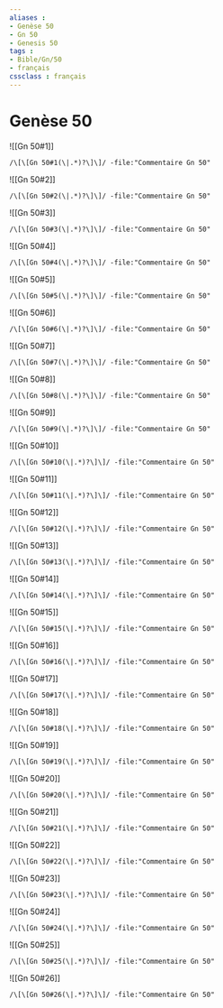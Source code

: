 ```yaml
---
aliases : 
- Genèse 50
- Gn 50
- Genesis 50
tags : 
- Bible/Gn/50
- français
cssclass : français
---
```


# Genèse 50

![[Gn 50#1]]

```query
/\[\[Gn 50#1(\|.*)?\]\]/ -file:"Commentaire Gn 50"
```

![[Gn 50#2]]

```query
/\[\[Gn 50#2(\|.*)?\]\]/ -file:"Commentaire Gn 50"
```

![[Gn 50#3]]

```query
/\[\[Gn 50#3(\|.*)?\]\]/ -file:"Commentaire Gn 50"
```

![[Gn 50#4]]

```query
/\[\[Gn 50#4(\|.*)?\]\]/ -file:"Commentaire Gn 50"
```

![[Gn 50#5]]

```query
/\[\[Gn 50#5(\|.*)?\]\]/ -file:"Commentaire Gn 50"
```

![[Gn 50#6]]

```query
/\[\[Gn 50#6(\|.*)?\]\]/ -file:"Commentaire Gn 50"
```

![[Gn 50#7]]

```query
/\[\[Gn 50#7(\|.*)?\]\]/ -file:"Commentaire Gn 50"
```

![[Gn 50#8]]

```query
/\[\[Gn 50#8(\|.*)?\]\]/ -file:"Commentaire Gn 50"
```

![[Gn 50#9]]

```query
/\[\[Gn 50#9(\|.*)?\]\]/ -file:"Commentaire Gn 50"
```

![[Gn 50#10]]

```query
/\[\[Gn 50#10(\|.*)?\]\]/ -file:"Commentaire Gn 50"
```

![[Gn 50#11]]

```query
/\[\[Gn 50#11(\|.*)?\]\]/ -file:"Commentaire Gn 50"
```

![[Gn 50#12]]

```query
/\[\[Gn 50#12(\|.*)?\]\]/ -file:"Commentaire Gn 50"
```

![[Gn 50#13]]

```query
/\[\[Gn 50#13(\|.*)?\]\]/ -file:"Commentaire Gn 50"
```

![[Gn 50#14]]

```query
/\[\[Gn 50#14(\|.*)?\]\]/ -file:"Commentaire Gn 50"
```

![[Gn 50#15]]

```query
/\[\[Gn 50#15(\|.*)?\]\]/ -file:"Commentaire Gn 50"
```

![[Gn 50#16]]

```query
/\[\[Gn 50#16(\|.*)?\]\]/ -file:"Commentaire Gn 50"
```

![[Gn 50#17]]

```query
/\[\[Gn 50#17(\|.*)?\]\]/ -file:"Commentaire Gn 50"
```

![[Gn 50#18]]

```query
/\[\[Gn 50#18(\|.*)?\]\]/ -file:"Commentaire Gn 50"
```

![[Gn 50#19]]

```query
/\[\[Gn 50#19(\|.*)?\]\]/ -file:"Commentaire Gn 50"
```

![[Gn 50#20]]

```query
/\[\[Gn 50#20(\|.*)?\]\]/ -file:"Commentaire Gn 50"
```

![[Gn 50#21]]

```query
/\[\[Gn 50#21(\|.*)?\]\]/ -file:"Commentaire Gn 50"
```

![[Gn 50#22]]

```query
/\[\[Gn 50#22(\|.*)?\]\]/ -file:"Commentaire Gn 50"
```

![[Gn 50#23]]

```query
/\[\[Gn 50#23(\|.*)?\]\]/ -file:"Commentaire Gn 50"
```

![[Gn 50#24]]

```query
/\[\[Gn 50#24(\|.*)?\]\]/ -file:"Commentaire Gn 50"
```

![[Gn 50#25]]

```query
/\[\[Gn 50#25(\|.*)?\]\]/ -file:"Commentaire Gn 50"
```

![[Gn 50#26]]

```query
/\[\[Gn 50#26(\|.*)?\]\]/ -file:"Commentaire Gn 50"
```

